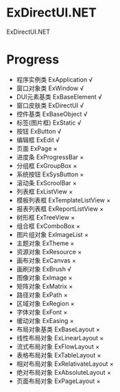 # ExDirectUI.NET
ExDirectUI.NET

# Progress

- 程序实例类		ExApplication			√
- 窗口对象类		ExWindow				√
- DUI元素基类		ExBaseElement			√
- 窗口皮肤类		ExDirectUI				√
- 控件基类			ExBaseObject			√
- 标签(图片框)		ExStatic				√
- 按钮				ExButton				√
- 编辑框			ExEdit					√
- 页面				ExPage					×
- 进度条			ExProgressBar			×
- 分组框			ExGroupBox				×
- 系统按钮			ExSysButton				×
- 滚动条			ExScroolBar				×
- 列表框			ExListView				×
- 模板列表框		ExTemplateListView		×
- 报表列表框		ExReportListView		×
- 树形框			ExTreeView				×
- 组合框			ExComboBox				×
- 图片组对象		ExImageList				×
- 主题对象			ExTheme					×
- 资源对象			ExResource				×
- 画布对象			ExCanvas				×
- 画刷对象			ExBrush					√
- 图像对象			ExImage					×
- 矩阵对象			ExMatrix				×
- 路径对象			ExPath					×
- 区域对象			ExRegion				×
- 字体对象			ExFont					×
- 缓动对象			ExEasing				×
- 布局对象基类		ExBaseLayout			×
- 线性布局对象		ExLinearLayout			×
- 流式布局对象		ExFlowLayout			×
- 表格布局对象		ExTableLayout			×
- 相对布局对象		ExRelativateLayout		×
- 绝对布局对象		ExAbsoluteLayout		×
- 页面布局对象		ExPageLayout			×

